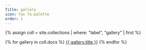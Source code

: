 ```yaml
---
Title: gallery
icon: fas fa-palette
order: 1
---
```


{% assign coll = site.collections | where: "label", "gallery" | first %}

{% for gallery in coll.docs %}
<i class="fa-fw {{ gallery.icon }}"></i> <a href="{{ gallery.url | relative_url }}">{{ gallery.title }}</a>
{% endfor %}
